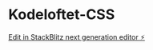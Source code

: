 # Kodeloftet-CSS

[Edit in StackBlitz next generation editor ⚡️](https://stackblitz.com/~/github.com/AndereX-dev/Kodeloftet-CSS)